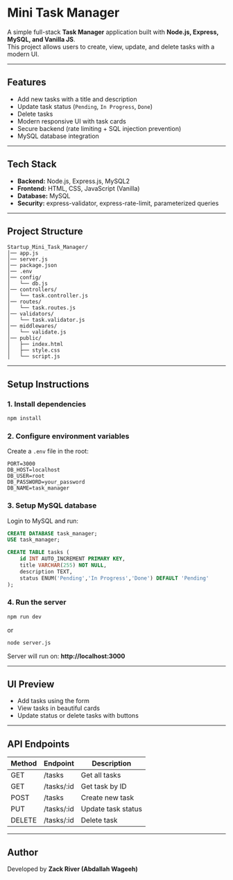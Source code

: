 # Mini Task Manager

A simple full-stack **Task Manager** application built with **Node.js, Express, MySQL, and Vanilla JS**.  
This project allows users to create, view, update, and delete tasks with a modern UI.

---

## Features
- Add new tasks with a title and description
- Update task status (`Pending`, `In Progress`, `Done`)
- Delete tasks
- Modern responsive UI with task cards
- Secure backend (rate limiting + SQL injection prevention)
- MySQL database integration

---

## Tech Stack
- **Backend:** Node.js, Express.js, MySQL2
- **Frontend:** HTML, CSS, JavaScript (Vanilla)
- **Database:** MySQL
- **Security:** express-validator, express-rate-limit, parameterized queries

---

## Project Structure
```
Startup_Mini_Task_Manager/
│── app.js
│── server.js
│── package.json
│── .env
│── config/
│   └── db.js
│── controllers/
│   └── task.controller.js
│── routes/
│   └── task.routes.js
│── validators/
│   └── task.validator.js
│── middlewares/
│   └── validate.js
│── public/
│   ├── index.html
│   ├── style.css
│   └── script.js
```

---

## Setup Instructions

### 1. Install dependencies
```bash
npm install
```

### 2. Configure environment variables
Create a `.env` file in the root:
```env
PORT=3000
DB_HOST=localhost
DB_USER=root
DB_PASSWORD=your_password
DB_NAME=task_manager
```

### 3. Setup MySQL database
Login to MySQL and run:
```sql
CREATE DATABASE task_manager;
USE task_manager;

CREATE TABLE tasks (
    id INT AUTO_INCREMENT PRIMARY KEY,
    title VARCHAR(255) NOT NULL,
    description TEXT,
    status ENUM('Pending','In Progress','Done') DEFAULT 'Pending'
);
```

### 4. Run the server
```bash
npm run dev
```
or
```bash
node server.js
```

Server will run on: **http://localhost:3000**

---

## UI Preview
- Add tasks using the form
- View tasks in beautiful cards
- Update status or delete tasks with buttons

---

## API Endpoints

| Method | Endpoint     | Description        |
|--------|-------------|--------------------|
| GET    | /tasks       | Get all tasks      |
| GET    | /tasks/:id   | Get task by ID     |
| POST   | /tasks       | Create new task    |
| PUT    | /tasks/:id   | Update task status |
| DELETE | /tasks/:id   | Delete task        |

---

## Author
Developed by **Zack River (Abdallah Wageeh)**